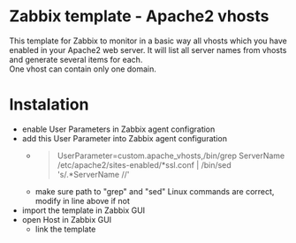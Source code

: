 # Zabbix template - Apache2 vhosts
This template for Zabbix to monitor in a basic way all vhosts which you have enabled in your Apache2 web server. It will list all server names from vhosts and generate several items for each.  
One vhost can contain only one domain.
# Instalation
- enable User Parameters in Zabbix agent configration
- add this User Parameter into Zabbix agent configuration
  - > UserParameter=custom.apache_vhosts,/bin/grep ServerName /etc/apache2/sites-enabled/*ssl.conf | /bin/sed 's/.*ServerName //'
  - make sure path to "grep" and "sed" Linux commands are correct, modify in line above if not
- import the template in Zabbix GUI
- open Host in Zabbix GUI
  - link the template
